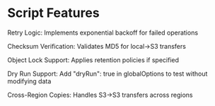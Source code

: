 # Script Features
Retry Logic: Implements exponential backoff for failed operations

Checksum Verification: Validates MD5 for local→S3 transfers

Object Lock Support: Applies retention policies if specified

Dry Run Support: Add "dryRun": true in globalOptions to test without modifying data

Cross-Region Copies: Handles S3→S3 transfers across regions

